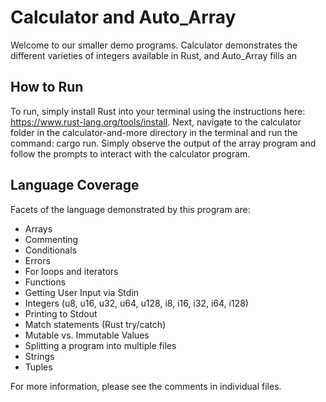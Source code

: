 # Calculator and Auto_Array
Welcome to our smaller demo programs. Calculator demonstrates the different
varieties of integers available in Rust, and Auto_Array fills an 

## How to Run
To run, simply install Rust into your terminal using the 
instructions here: https://www.rust-lang.org/tools/install. Next, navigate to 
the calculator folder in the calculator-and-more directory in the terminal and run the 
command: cargo run. Simply observe the output of the array program and follow
the prompts to interact with the calculator program.

## Language Coverage
Facets of the language demonstrated by this program are:
- Arrays
- Commenting
- Conditionals
- Errors
- For loops and iterators
- Functions
- Getting User Input via Stdin
- Integers (u8, u16, u32, u64, u128, i8, i16, i32, i64, i128)
- Printing to Stdout
- Match statements (Rust try/catch)
- Mutable vs. Immutable Values
- Splitting a program into multiple files
- Strings
- Tuples

For more information, please see the comments in individual files.